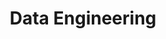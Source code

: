 ---
title: Data Engineering
description:
image:

# Badge style
style:
    background: "#2a9d8f"
    color: "#fff"
---